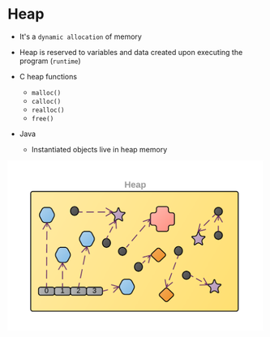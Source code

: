 # Heap

- It's a `dynamic allocation` of memory
- Heap is reserved to variables and data created upon executing the program (`runtime`)

- C heap functions
  - `malloc()`
  - `calloc()`
  - `realloc()`
  - `free()`
- Java
  - Instantiated objects live in heap memory

![Heap](./images/heap.png)
